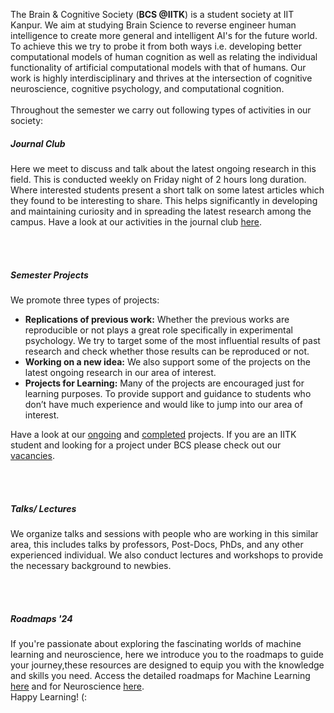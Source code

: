 The Brain & Cognitive Society (<b>BCS @IITK</b>) is a student society at IIT Kanpur. We aim at studying Brain Science to reverse engineer human intelligence to create more general and intelligent AI's for the future world. To achieve this we try to probe it from both ways i.e. developing better computational models of human cognition as well as relating the individual functionality of artificial computational models with that of humans. Our work is highly interdisciplinary and thrives at the intersection of cognitive neuroscience, cognitive psychology, and computational cognition.
<br><br>
Throughout the semester we carry out following types of activities in our society:
<br>
<h5>Journal Club</h5>
Here we meet to discuss and talk about the latest ongoing research in this field. This is conducted weekly on Friday night of 2 hours long duration. Where interested students present a short talk on some latest articles which they found to be interesting to share. This helps significantly in developing and maintaining curiosity and in spreading the latest research among the campus. Have a look at our activities in the journal club <a href="/journal-club">here</a>.

<br><br>
<h5>Semester Projects</h5>
We promote three types of projects:<br>
<ul>
<li><b>Replications of previous work:</b> Whether the previous works are reproducible or not plays a great role specifically in experimental psychology. We try to target some of the most influential results of past research and check whether those results can be reproduced or not.</li>
<li><b>Working on a new idea:</b> We also support some of the projects on the latest ongoing research in our area of interest.</li>
<li><b>Projects for Learning:</b> Many of the projects are encouraged just for learning purposes. To provide support and guidance to students who don’t have much experience and would like to jump into our area of interest.</li>
</ul>
Have a look at our <a href="/projects">ongoing</a> and <a href="/projects/completed">completed</a> projects. If you are an IITK student and looking for a project under BCS please check out our <a href="/projects/vacancies">vacancies</a>.

<br><br>
<h5>Talks/ Lectures</h5>
We organize talks and sessions with people who are working in this similar area, this includes talks by professors, Post-Docs, PhDs, and any other experienced individual. We also conduct lectures and workshops to provide the necessary background to newbies.

<br><br>
<h5>Roadmaps '24</h5>
If you're passionate about exploring the fascinating worlds of machine learning and neuroscience, here we introduce you to the roadmaps to guide your journey,these resources are designed to equip you with the knowledge and skills you need. Access the detailed roadmaps for Machine Learning <a href="https://docs.google.com/document/d/1Nbo05cdQcP-vYY14t-xjEQ8rrL8iFT1Shdk4T_6XaRM/edit#heading=h.8w60o8retwqn">here</a> and for Neuroscience <a href="https://docs.google.com/document/d/1MhET6FYxfvVaS5eU4B59mRG2X0A2YGL322WVF7CMBvY/edit#heading=h.8w60o8retwqn">here</a>. <br>Happy Learning! (:
